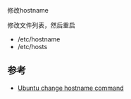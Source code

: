修改hostname

修改文件列表，然后重启

- /etc/hostname
- /etc/hosts

## 参考

- [Ubuntu change hostname command](https://www.cyberciti.biz/faq/ubuntu-change-hostname-command/)